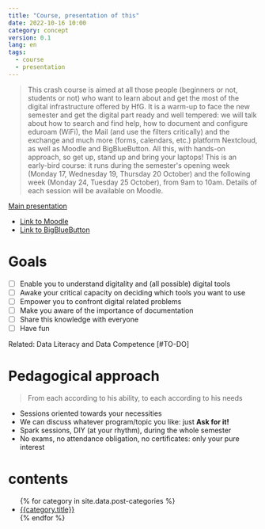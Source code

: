 ```yaml
---
title: "Course, presentation of this"
date: 2022-10-16 10:00
category: concept
version: 0.1
lang: en
tags:
  - course
  - presentation
---
```


> This crash course is aimed at all those people (beginners or not, students or not) who want to learn about and get the most of the digital infrastructure offered by HfG. It is a warm-up to face the new semester and get the digital part ready and well tempered: we will talk about how to search and find help, how to document and configure eduroam (WiFi), the Mail (and use the filters critically) and the exchange and much more (forms, calendars, etc.) platform Nextcloud, as well as Moodle and BigBlueButton. All this, with hands-on approach, so get up, stand up and bring your laptops!
This is an early-bird course: it runs during the semester's opening week (Monday 17, Wednesday 19, Thursday 20 October) and the following week (Monday 24, Tuesday 25 October), from 9am to 10am. Details of each session will be available on Moodle.

[Main presentation](https://victor-fancelli-capdevila.github.io/display_presentations/abc_dl/S00/#/the-abc-of-digital-literacy)

- [Link to Moodle](https://moodle.hfg-karlsruhe.de/course/view.php?id=744)
- [Link to BigBlueButton](https://bbb2.hfg-karlsruhe.de/b/vic-1e1-4dd-fdz)

# Goals
- [ ] Enable you to understand digitality and (all possible) digital tools
- [ ] Awake your critical capacity on deciding which tools you want to use
- [ ] Empower you to confront digital related problems
- [ ] Make you aware of the importance of documentation
- [ ] Share this knowledge with everyone
- [ ] Have fun

Related: Data Literacy and Data Competence [#TO-DO]

# Pedagogical approach
> From each according to his ability, to each according to his needs

- Sessions oriented towards your necessities
- We can discuss whatever program/topic you like: just **Ask for it!**
- Spark sessions, DIY (at your rhythm), during the whole semester
- No exams, no attendance obligation, no certificates: only your pure interest

# contents
<ul>
{% for category in site.data.post-categories %}
     <li class="sidebar-first-level"><a href="{{site.baseurl}}{{category.key}}">{{category.title}}</a></li>
{% endfor %}
</ul>
